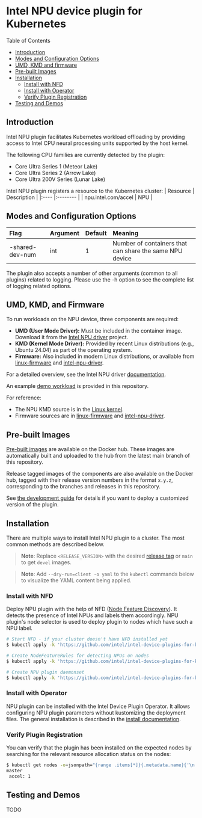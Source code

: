 # Intel NPU device plugin for Kubernetes

Table of Contents

* [Introduction](#introduction)
* [Modes and Configuration Options](#modes-and-configuration-options)
* [UMD, KMD and firmware](#umd-kmd-and-firmware)
* [Pre-built Images](#pre-built-images)
* [Installation](#installation)
    * [Install with NFD](#install-with-nfd)
    * [Install with Operator](#install-with-operator)
    * [Verify Plugin Registration](#verify-plugin-registration)
* [Testing and Demos](#testing-and-demos)

## Introduction

Intel NPU plugin facilitates Kubernetes workload offloading by providing access to Intel CPU neural processing units supported by the host kernel.

The following CPU families are currently detected by the plugin:
* Core Ultra Series 1 (Meteor Lake)
* Core Ultra Series 2 (Arrow Lake)
* Core Ultra 200V Series (Lunar Lake)

Intel NPU plugin registers a resource to the Kubernetes cluster:
| Resource | Description |
|:---- |:-------- |
| npu.intel.com/accel | NPU |

## Modes and Configuration Options

| Flag | Argument | Default | Meaning |
|:---- |:-------- |:------- |:------- |
| -shared-dev-num | int | 1 | Number of containers that can share the same NPU device |

The plugin also accepts a number of other arguments (common to all plugins) related to logging.
Please use the -h option to see the complete list of logging related options.

## UMD, KMD, and Firmware

To run workloads on the NPU device, three components are required:

- **UMD (User Mode Driver):** Must be included in the container image. Download it from the [Intel NPU driver](https://github.com/intel/linux-npu-driver/) project.
- **KMD (Kernel Mode Driver):** Provided by recent Linux distributions (e.g., Ubuntu 24.04) as part of the operating system.
- **Firmware:** Also included in modern Linux distributions, or available from [linux-firmware](https://git.kernel.org/pub/scm/linux/kernel/git/firmware/linux-firmware.git/tree/intel/vpu) and [intel-npu-driver](https://github.com/intel/linux-npu-driver/tree/main/firmware/bin).

For a detailed overview, see the Intel NPU driver [documentation](https://github.com/intel/linux-npu-driver/blob/main/docs/overview.md).

An example [demo workload](#testing-and-demos) is provided in this repository.

For reference:
- The NPU KMD source is in the [Linux kernel](https://github.com/torvalds/linux/tree/master/drivers/accel/ivpu).
- Firmware sources are in [linux-firmware](https://git.kernel.org/pub/scm/linux/kernel/git/firmware/linux-firmware.git/tree/intel/vpu) and [intel-npu-driver](https://github.com/intel/linux-npu-driver/tree/main/firmware/bin).

## Pre-built Images

[Pre-built images](https://hub.docker.com/r/intel/intel-npu-plugin)
are available on the Docker hub. These images are automatically built and uploaded
to the hub from the latest main branch of this repository.

Release tagged images of the components are also available on the Docker hub, tagged with their
release version numbers in the format `x.y.z`, corresponding to the branches and releases in this
repository.

See [the development guide](../../DEVEL.md) for details if you want to deploy a customized version of the plugin.

## Installation

There are multiple ways to install Intel NPU plugin to a cluster. The most common methods are described below.

> **Note**: Replace `<RELEASE_VERSION>` with the desired [release tag](https://github.com/intel/intel-device-plugins-for-kubernetes/tags) or `main` to get `devel` images.

> **Note**: Add ```--dry-run=client -o yaml``` to the ```kubectl``` commands below to visualize the YAML content being applied.

### Install with NFD

Deploy NPU plugin with the help of NFD ([Node Feature Discovery](https://github.com/kubernetes-sigs/node-feature-discovery)). It detects the presence of Intel NPUs and labels them accordingly. NPU plugin's node selector is used to deploy plugin to nodes which have such a NPU label.

```bash
# Start NFD - if your cluster doesn't have NFD installed yet
$ kubectl apply -k 'https://github.com/intel/intel-device-plugins-for-kubernetes/deployments/nfd?ref=<RELEASE_VERSION>'

# Create NodeFeatureRules for detecting NPUs on nodes
$ kubectl apply -k 'https://github.com/intel/intel-device-plugins-for-kubernetes/deployments/nfd/overlays/node-feature-rules?ref=<RELEASE_VERSION>'

# Create NPU plugin daemonset
$ kubectl apply -k 'https://github.com/intel/intel-device-plugins-for-kubernetes/deployments/npu_plugin/overlays/nfd_labeled_nodes?ref=<RELEASE_VERSION>'
```

### Install with Operator

NPU plugin can be installed with the Intel Device Plugin Operator. It allows configuring NPU plugin parameters without kustomizing the deployment files. The general installation is described in the [install documentation](../operator/README.md#installation).

### Verify Plugin Registration

You can verify that the plugin has been installed on the expected nodes by searching for the relevant
resource allocation status on the nodes:

```bash
$ kubectl get nodes -o=jsonpath="{range .items[*]}{.metadata.name}{'\n'}{' accel: '}{.status.allocatable.npu\.intel\.com/accel}{'\n'}"
master
 accel: 1
```

## Testing and Demos

TODO

